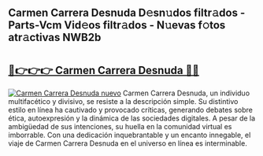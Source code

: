 ## Carmen Carrera Desnuda D𝚎sn𝚞dos filtr𝚊dos - Parts-Vcm Vid𝚎os filtr𝚊dos - N𝚞evas f𝚘tos atr𝚊ctivas NWB2b

# <h2><a href="http://mb18r6.tromn.icu/?c=Carmen+Carrera+Desnuda">🔗👉👉👉 Carmen Carrera Desnuda 🔗🔗</a></h2>

[![Carmen Carrera Desnuda nuevo](https://i.imgur.com/pEAQMta.gif)](http://mb18r6.tromn.icu/?c=Carmen+Carrera+Desnuda)
Carmen Carrera Desnuda, un individuo multifacético y divisivo, se resiste a la descripción simple. Su distintivo estilo en línea ha cautivado y provocado críticas, generando debates sobre ética, autoexpresión y la dinámica de las sociedades digitales. A pesar de la ambigüedad de sus intenciones, su huella en la comunidad virtual es imborrable. Con una dedicación inquebrantable y un encanto innegable, el viaje de Carmen Carrera Desnuda en el universo en línea es interminable.
